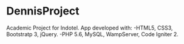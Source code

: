 # DennisProject
Academic Project for Indotel.
App developed with: 
  -HTML5, CSS3, Bootstratp 3, jQuery.
  -PHP 5.6, MySQL, WampServer, Code Igniter 2. 
